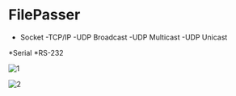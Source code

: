 # FilePasser

- Socket
-TCP/IP
  -UDP Broadcast
  -UDP Multicast 
  -UDP Unicast
  
*Serial
  *RS-232

![1](https://user-images.githubusercontent.com/32415358/74303731-3229e780-4d9e-11ea-92b1-5b36f942e9af.PNG)

![2](https://user-images.githubusercontent.com/32415358/74303736-3524d800-4d9e-11ea-92ff-be1b895c92d1.PNG)
